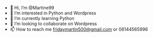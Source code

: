 - 👋 Hi, I’m @Martine99
- 👀 I’m interested in Python and Wordpress
- 🌱 I’m currently learning Python 
- 💞️ I’m looking to collaborate on Wordpress
- 📫 How to reach me fridaymartin500@gmail.com or 08144565996

<!---
Martine99/Martine99 is a ✨ special ✨ repository because its `README.md` (this file) appears on your GitHub profile.
You can click the Preview link to take a look at your changes.
--->

